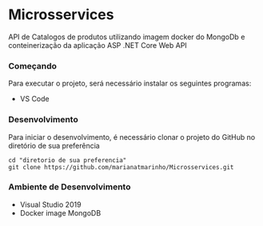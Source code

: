 # Microsservices
API de Catalogos de produtos utilizando imagem docker do MongoDb e conteinerização da aplicação ASP .NET Core Web API

### Começando
Para executar o projeto, será necessário instalar os seguintes programas:
- VS Code

### Desenvolvimento
Para iniciar o desenvolvimento, é necessário clonar o projeto do GitHub no diretório de sua preferência

```
cd "diretorio de sua preferencia"
git clone https://github.com/marianatmarinho/Microsservices.git
```
### Ambiente de Desenvolvimento
- Visual Studio 2019
- Docker image MongoDB


